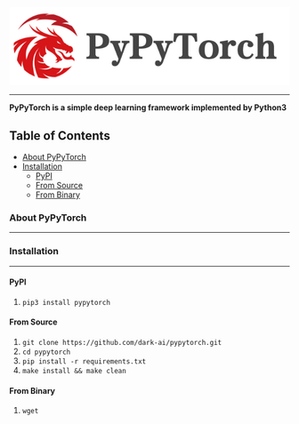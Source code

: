 ![PyPyTorch-Logo](./assets/imgs/pypytorch-logo.png)

---

**PyPyTorch is a simple deep learning framework implemented by Python3**



## Table of Contents

* [About PyPyTorch](#about-pypytorch)
* [Installation](#installation)
  * [PyPI](#pypi)
  * [From Source](#from-source)
  * [From Binary](#from-binary)



### About PyPyTorch

---



### Installation

---

#### PyPI

1. `pip3 install pypytorch`

#### From Source

1. `git clone https://github.com/dark-ai/pypytorch.git`
2. `cd pypytorch`
3. `pip install -r requirements.txt`
4. `make install && make clean`

#### From Binary

1. `wget `


